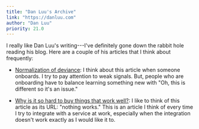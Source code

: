 ```yaml
---
title: "Dan Luu's Archive"
link: "https://danluu.com"
author: "Dan Luu"
priority: 21.0
---
```


I really like Dan Luu's writing---I've definitely gone down the rabbit hole reading his blog.
Here are a couple of his articles that I think about frequently:

- [Normalization of deviance](https://danluu.com/wat/):
  I think about this article when someone onboards. I try to pay attention to weak signals.
  But, people who are onboarding have to balance learning something new with "Oh, this is different so it's an issue."

- [Why is it so hard to buy things that work well?](https://danluu.com/nothing-works/):
  I like to think of this article as its URL: "nothing works."
  This is an article I think of every time I try to integrate with a service at work, especially when the integration doesn't work exactly as I would like it to.
